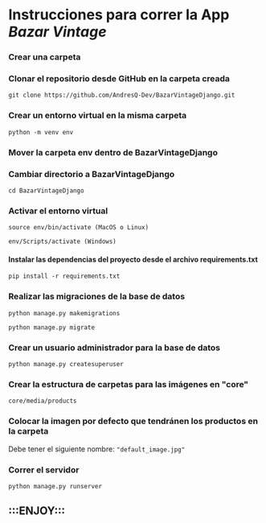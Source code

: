 # Instrucciones para correr la App *Bazar Vintage*

### Crear una carpeta

### Clonar el repositorio desde GitHub en la carpeta creada
```git clone https://github.com/AndresQ-Dev/BazarVintageDjango.git```

### Crear un entorno virtual en la misma carpeta
```python -m venv env```

### Mover la carpeta env dentro de BazarVintageDjango

### Cambiar directorio a BazarVintageDjango
```cd BazarVintageDjango```

### Activar el entorno virtual
```source env/bin/activate (MacOS o Linux)```

```env/Scripts/activate (Windows)```

#### Instalar las dependencias del proyecto desde el archivo requirements.txt
```pip install -r requirements.txt```

### Realizar las migraciones de la base de datos
```python manage.py makemigrations```

```python manage.py migrate```

### Crear un usuario administrador para la base de datos
```python manage.py createsuperuser```

### Crear la estructura de carpetas para las imágenes en "core"
```core/media/products```

### Colocar la imagen por defecto que tendránen los productos en la carpeta <products>

Debe tener el siguiente nombre: 
```"default_image.jpg"```

### Correr el servidor
```python manage.py runserver```

## :::ENJOY:::
